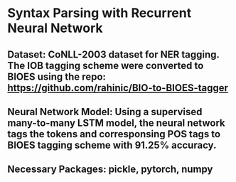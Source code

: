 # Syntax Parsing with Recurrent Neural Network

## Dataset: CoNLL-2003 dataset for NER tagging. The IOB tagging scheme were converted to BIOES using the repo: https://github.com/rahinic/BIO-to-BIOES-tagger

## Neural Network Model: Using a supervised many-to-many LSTM model, the neural network tags the tokens and corresponsing POS tags to BIOES tagging scheme with 91.25% accuracy.

## Necessary Packages: pickle, pytorch, numpy



